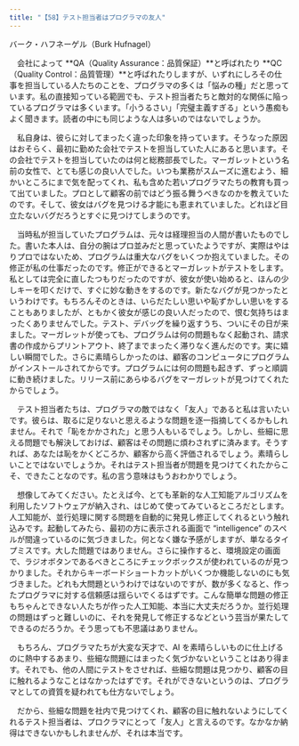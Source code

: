 ```yaml
---
title: "【58】テスト担当者はプログラマの友人"
---
```



バーク・ハフネーゲル（Burk Hufnagel）


　会社によって **QA（Quality Assurance：品質保証）**と呼ばれたり **QC（Quality Control：品質管理）**と呼ばれたりしますが、いずれにしろその仕事を担当している人たちのことを、プログラマの多くは「悩みの種」だと思っています。私の直接知っている範囲でも、テスト担当者たちと敵対的な関係に陥っているプログラマは多くいます。「小うるさい」「完璧主義すぎる」という愚痴もよく聞きます。読者の中にも同じような人は多いのではないでしょうか。

　私自身は、彼らに対してまったく違った印象を持っています。そうなった原因はおそらく、最初に勤めた会社でテストを担当していた人にあると思います。その会社でテストを担当していたのは何と総務部長でした。マーガレットという名前の女性で、とても感じの良い人でした。いつも業務がスムーズに進むよう、細かいところにまで気を配ってくれ、私も含めた若いプログラマたちの教育も買って出ていました。プロとして顧客の前ではどう振る舞うべきなのかを教えていたのです。そして、彼女はバグを見つける才能にも恵まれていました。どれほど目立たないバグだろうとすぐに見つけてしまうのです。

　当時私が担当していたプログラムは、元々は経理担当の人間が書いたものでした。書いた本人は、自分の腕はプロ並みだと思っていたようですが、実際はやはりプロではないため、プログラムは重大なバグをいくつか抱えていました。その修正が私の仕事だったのです。修正ができるとマーガレットがテストをします。私としては完全に直したつもりだったのですが、彼女が使い始めると、ほんの少しキーを叩くだけで、すぐに妙な動きをするのです。新たなバグが見つかったというわけです。もちろんそのときは、いらだたしい思いや恥ずかしい思いをすることもありましたが、ともかく彼女が感じの良い人だったので、恨む気持ちはまったくありませんでした。テスト、デバッグを繰り返すうち、ついにその日が来ました。マーガレットが使っても、プログラムは何の問題もなく起動され、請求書の作成からプリントアウト、終了までまったく滞りなく進んだのです。実に嬉しい瞬間でした。さらに素晴らしかったのは、顧客のコンピュータにプログラムがインストールされてからです。プログラムには何の問題も起きず、ずっと順調に動き続けました。リリース前にあらゆるバグをマーガレットが見つけてくれたからでしょう。

　テスト担当者たちは、プログラマの敵ではなく「友人」であると私は言いたいです。彼らは、取るに足りないと思えるような問題を逐一指摘してくるかもしれません。それで「恥をかかされた」と思う人もいるでしょう。しかし、些細に思える問題でも解決しておけば、顧客はその問題に煩わされずに済みます。そうすれば、あなたは恥をかくどころか、顧客から高く評価されるでしょう。素晴らしいことではないでしょうか。それはテスト担当者が問題を見つけてくれたからこそ、できたことなのです。私の言う意味はもうおわかりでしょう。

　想像してみてください。たとえば今、とても革新的な人工知能アルゴリズムを利用したソフトウェアが納入され、はじめて使ってみているところだとします。人工知能が、並行処理に関する問題を自動的に発見し修正してくれるという触れ込みです。起動してみたら、最初の方に表示される画面で “intelligence” のスペルが間違っているのに気づきました。何となく嫌な予感がしますが、単なるタイプミスです。大した問題ではありません。さらに操作すると、環境設定の画面で、ラジオボタンであるべきところにチェックボックスが使われているのが見つかりました。それからキーボードショートカットがいくつか機能しないのにも気づきました。どれも大問題というわけではないのですが、数が多くなると、作ったプログラマに対する信頼感は揺らいでくるはずです。こんな簡単な問題の修正もちゃんとできない人たちが作った人工知能、本当に大丈夫だろうか。並行処理の問題はずっと難しいのに、それを発見して修正するなどという芸当が果たしてできるのだろうか。そう思っても不思議はありません。

　もちろん、プログラマたちが大変な天才で、AI を素晴らしいものに仕上げるのに熱中するあまり、些細な問題にはまったく気づかないということはあり得ます。それでも、他の人間にテストをさせれば、些細な問題は見つかり、顧客の目に触れるようなことはなかったはずです。それができないというのは、プログラマとしての資質を疑われても仕方ないでしょう。

　だから、些細な問題を社内で見つけてくれ、顧客の目に触れないようにしてくれるテスト担当者は、プロクラマにとって「友人」と言えるのです。なかなか納得はできないかもしれませんが、それは本当です。
